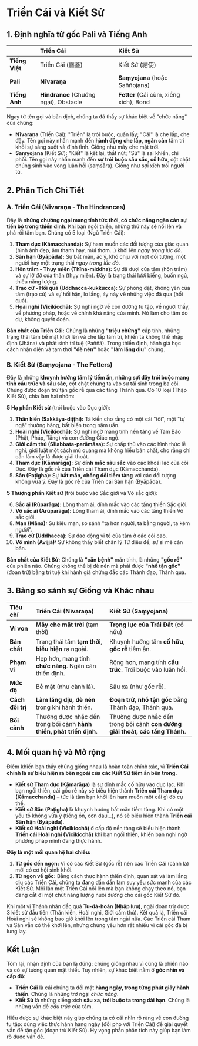 # Triền Cái và Kiết Sử

## 1. Định nghĩa từ gốc Pali và Tiếng Anh

| | **Triền Cái** | **Kiết Sử** |
| :--- | :--- | :--- |
| **Tiếng Việt** | Triền Cái (纏蓋) | Kiết Sử (結使) |
| **Pali** | **Nīvaraṇa** | **Saṃyojana** (hoặc Saññojana) |
| **Tiếng Anh** | **Hindrance** (Chướng ngại), Obstacle | **Fetter** (Cái cùm, xiềng xích), Bond |

Ngay từ tên gọi và bản dịch, chúng ta đã thấy sự khác biệt về "chức năng" của chúng:

*   **Nīvaraṇa** (Triền Cái): "Triền" là trói buộc, quấn lấy; "Cái" là che lấp, che đậy. Tên gọi này nhấn mạnh đến **hành động che lấp, ngăn cản** tâm trí khỏi sự sáng suốt và định tĩnh. Giống như mây che mặt trời.
*   **Saṃyojana** (Kiết Sử): "Kiết" là kết lại, thắt nút; "Sử" là sai khiến, chi phối. Tên gọi này nhấn mạnh đến **sự trói buộc sâu sắc, cố hữu**, cột chặt chúng sinh vào vòng luân hồi (saṃsāra). Giống như sợi xích trói người tù.

## 2. Phân Tích Chi Tiết

### A. Triền Cái (Nīvaraṇa - The Hindrances)

Đây là **những chướng ngại mang tính tức thời, có chức năng ngăn cản sự tiến bộ trong thiền định**. Khi bạn ngồi thiền, những thứ này sẽ nổi lên và phá rối tâm bạn. Chúng có 5 loại (Ngũ Triền Cái):

1.  **Tham dục (Kāmacchanda):** Sự ham muốn các đối tượng của giác quan (hình ảnh đẹp, âm thanh hay, mùi thơm...) khởi lên *ngay trong lúc đó*.
2.  **Sân hận (Byāpāda):** Sự bất mãn, ác ý, khó chịu với một đối tượng, một người hay một trạng thái *ngay trong lúc đó*.
3.  **Hôn trầm - Thụy miên (Thīna-middha):** Sự dã dượi của tâm (hôn trầm) và sự lờ đờ của thân (thụy miên). Đây là trạng thái lười biếng, buồn ngủ, thiếu năng lượng.
4.  **Trạo cử - Hối quá (Uddhacca-kukkucca):** Sự phóng dật, không yên của tâm (trạo cử) và sự hối hận, lo lắng, áy náy về những việc đã qua (hối quá).
5.  **Hoài nghi (Vicikicchā):** Sự nghi ngờ về con đường tu tập, về người thầy, về phương pháp, hoặc về chính khả năng của mình. Nó làm cho tâm do dự, không quyết đoán.

**Bản chất của Triền Cái:** Chúng là những **"triệu chứng"** cấp tính, những trạng thái tâm bề mặt khởi lên và che lấp tâm trí, khiến ta không thể nhập định (Jhāna) và phát sinh trí tuệ (Paññā). Trong thiền định, hành giả học cách nhận diện và tạm thời **"đè nén"** hoặc **"làm lắng dịu"** chúng.

### B. Kiết Sử (Saṃyojana - The Fetters)

Đây là những **khuynh hướng tâm lý tiềm ẩn, những sợi dây trói buộc mang tính cấu trúc và sâu sắc**, cột chặt chúng ta vào sự tái sinh trong ba cõi. Chúng được đoạn trừ tận gốc rễ qua các tầng Thánh quả. Có 10 loại (Thập Kiết Sử), chia làm hai nhóm:

**5 Hạ phần Kiết sử** (trói buộc vào Dục giới):

1.  **Thân kiến (Sakkāya-diṭṭhi):** Tà kiến cho rằng có một cái "tôi", một "tự ngã" thường hằng, bất biến trong năm uẩn.
2.  **Hoài nghi (Vicikicchā):** Sự nghi ngờ mang tính nền tảng về Tam Bảo (Phật, Pháp, Tăng) và con đường Giác ngộ.
3.  **Giới cấm thủ (Sīlabbata-parāmāsa):** Sự chấp thủ vào các hình thức lễ nghi, giới luật một cách mù quáng mà không hiểu bản chất, cho rằng chỉ cần làm vậy là được giải thoát.
4.  **Tham dục (Kāmarāga):** Sự **dính mắc sâu sắc** vào các khoái lạc của cõi Dục. Đây là gốc rễ của Triền cái Tham dục (Kāmacchanda).
5.  **Sân (Paṭigha):** Sự **bất mãn, chống đối tiềm tàng** với các đối tượng không vừa ý. Đây là gốc rễ của Triền cái Sân hận (Byāpāda).

**5 Thượng phần Kiết sử** (trói buộc vào Sắc giới và Vô sắc giới):

6.  **Sắc ái (Rūparāga):** Lòng tham ái, dính mắc vào các tầng thiền Sắc giới.
7.  **Vô sắc ái (Arūparāga):** Lòng tham ái, dính mắc vào các tầng thiền Vô sắc giới.
8.  **Mạn (Māna):** Sự kiêu mạn, so sánh "ta hơn người, ta bằng người, ta kém người".
9.  **Trạo cử (Uddhacca):** Sự dao động vi tế của tâm ở các cõi cao.
10. **Vô minh (Avijjā):** Sự không thấy biết chân lý Tứ diệu đế, sự si mê căn bản.

**Bản chất của Kiết Sử:** Chúng là **"căn bệnh"** mãn tính, là những **"gốc rễ"** của phiền não. Chúng không thể bị đè nén mà phải được **"nhổ tận gốc"** (đoạn trừ) bằng trí tuệ khi hành giả chứng đắc các Thánh đạo, Thánh quả.

## 3. Bảng so sánh sự Giống và Khác nhau

| Tiêu chí | Triền Cái (Nīvaraṇa) | Kiết Sử (Saṃyojana) |
| :--- | :--- | :--- |
| **Ví von** | **Mây che mặt trời** (tạm thời) | **Trọng lực của Trái Đất** (cố hữu) |
| **Bản chất** | Trạng thái tâm **tạm thời**, **biểu hiện** ra ngoài. | Khuynh hướng tâm **cố hữu**, **gốc rễ** tiềm ẩn. |
| **Phạm vi** | Hẹp hơn, mang tính **chức năng**. Ngăn cản thiền định. | Rộng hơn, mang tính **cấu trúc**. Trói buộc vào luân hồi. |
| **Mức độ** | Bề mặt (như cành lá). | Sâu xa (như gốc rễ). |
| **Cách đối trị** | **Làm lắng dịu, đè nén** trong khi hành thiền. | **Đoạn trừ, nhổ tận gốc** bằng Thánh đạo, Thánh quả. |
| **Bối cảnh** | Thường được nhắc đến trong bối cảnh **hành thiền, phát triển định**. | Thường được nhắc đến trong bối cảnh **con đường giải thoát, các tầng Thánh**. |

## 4. Mối quan hệ và Mở rộng

Điểm khiến bạn thấy chúng giống nhau là hoàn toàn chính xác, vì **Triền Cái chính là sự biểu hiện ra bên ngoài của các Kiết Sử tiềm ẩn bên trong.**

*   **Kiết sử Tham dục (Kāmarāga)** là sự dính mắc cố hữu vào dục lạc. Khi bạn ngồi thiền, cái gốc rễ này sẽ biểu hiện thành **Triền cái Tham dục (Kāmacchanda)** – tức là tâm bạn khởi lên ham muốn một cái gì đó cụ thể.
*   **Kiết sử Sân (Paṭigha)** là khuynh hướng bất mãn tiềm tàng. Khi có một yếu tố không vừa ý (tiếng ồn, cơn đau...), nó sẽ biểu hiện thành **Triền cái Sân hận (Byāpāda)**.
*   **Kiết sử Hoài nghi (Vicikicchā)** ở cấp độ nền tảng sẽ biểu hiện thành **Triền cái Hoài nghi (Vicikicchā)** khi bạn ngồi thiền, khiến bạn nghi ngờ phương pháp mình đang thực hành.

**Đây là một mối quan hệ hai chiều:**

1.  **Từ gốc đến ngọn:** Vì có các Kiết Sử (gốc rễ) nên các Triền Cái (cành lá) mới có cơ hội sinh khởi.
2.  **Từ ngọn về gốc:** Bằng cách thực hành thiền định, quan sát và làm lắng dịu các Triền Cái, chúng ta đang dần dần làm suy yếu sức mạnh của các Kiết Sử. Mỗi lần một Triền Cái nổi lên mà bạn không chạy theo nó, bạn đang cắt đi một chút năng lượng nuôi dưỡng cho cái gốc Kiết Sử đó.

Khi một vị Thánh nhân đắc quả **Tu-đà-hoàn (Nhập lưu)**, ngài đoạn trừ được 3 kiết sử đầu tiên (Thân kiến, Hoài nghi, Giới cấm thủ). Kết quả là, Triền cái Hoài nghi sẽ không bao giờ khởi lên trong tâm ngài nữa. Các Triền cái Tham và Sân vẫn có thể khởi lên, nhưng chúng yếu hơn rất nhiều vì cái gốc đã bị lung lay.

## Kết Luận

Tóm lại, nhận định của bạn là đúng: chúng giống nhau vì cùng là phiền não và có sự tương quan mật thiết. Tuy nhiên, sự khác biệt nằm ở **góc nhìn và cấp độ**:

*   **Triền Cái** là cái chúng ta đối mặt **hàng ngày, trong từng phút giây hành thiền**. Chúng là những trở ngại *chức năng*.
*   **Kiết Sử** là những xiềng xích **sâu xa, trói buộc ta trong dài hạn**. Chúng là những vấn đề *cấu trúc* của tâm.

Hiểu được sự khác biệt này giúp chúng ta có cái nhìn rõ ràng về con đường tu tập: dùng việc thực hành hàng ngày (đối phó với Triền Cái) để giải quyết vấn đề tận gốc (đoạn trừ Kiết Sử). Hy vọng phần phân tích này giúp bạn làm rõ được vấn đề.